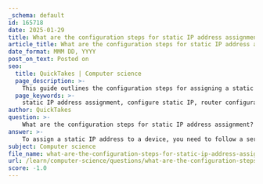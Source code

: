 ```yaml
---
_schema: default
id: 165718
date: 2025-01-29
title: What are the configuration steps for static IP address assignment?
article_title: What are the configuration steps for static IP address assignment?
date_format: MMM DD, YYYY
post_on_text: Posted on
seo:
  title: QuickTakes | Computer science
  page_description: >-
    This guide outlines the configuration steps for assigning a static IP address to a device, particularly in a router context, detailing commands for setting up the IP address, subnet mask, and default gateway.
  page_keywords: >-
    static IP address assignment, configure static IP, router configuration, IP address, subnet mask, network configuration, no shutdown, default gateway, Cisco routers, interface configuration, network troubleshooting
author: QuickTakes
question: >-
    What are the configuration steps for static IP address assignment?
answer: >-
    To assign a static IP address to a device, you need to follow a series of configuration steps. Here’s a detailed guide on how to do this, particularly in the context of configuring a router interface:\n\n### Configuration Steps for Static IP Address Assignment\n\n1. **Access the Device**: Connect to the device (e.g., router or computer) where you want to assign the static IP address. This can typically be done via a console cable, SSH, or telnet.\n\n2. **Enter Global Configuration Mode** (for routers):\n   - If you are configuring a router, enter the privileged EXEC mode and then global configuration mode:\n   ```plaintext\n   Router# configure terminal\n   ```\n\n3. **Select the Interface**: Identify and select the interface you want to configure. For example, if you are configuring GigabitEthernet 0/0, you would enter:\n   ```plaintext\n   Router(config)# interface GigabitEthernet0/0\n   ```\n\n4. **Assign the IPv4 Address**: Use the `ip address` command followed by the desired static IPv4 address and the subnet mask. For example, to assign the IP address 192.168.10.1 with a subnet mask of 255.255.255.0, you would enter:\n   ```plaintext\n   Router(config-if)# ip address 192.168.10.1 255.255.255.0\n   ```\n\n5. **Activate the Interface**: Ensure the interface is active by using the `no shutdown` command:\n   ```plaintext\n   Router(config-if)# no shutdown\n   ```\n\n6. **Set the Default Gateway** (if applicable): If you are configuring a switch or a device that requires a default gateway, you can set it using:\n   ```plaintext\n   Router(config)# ip default-gateway <gateway-ip>\n   ```\n\n7. **Save the Configuration**: After making the changes, save the configuration to ensure it persists after a reboot:\n   ```plaintext\n   Router# write memory\n   ```\n   or\n   ```plaintext\n   Router# copy running-config startup-config\n   ```\n\n### Example Configuration\nHere’s a complete example of assigning a static IP address to a router interface:\n\n```plaintext\nRouter# configure terminal\nRouter(config)# interface GigabitEthernet0/0\nRouter(config-if)# ip address 192.168.10.1 255.255.255.0\nRouter(config-if)# no shutdown\nRouter(config)# ip default-gateway 192.168.10.254\nRouter# write memory\n```\n\n### Additional Considerations\n- **Subnet Mask**: Ensure that the subnet mask is correctly configured to match the network design.\n- **IP Address Conflicts**: Verify that the static IP address you are assigning is not already in use by another device on the network to avoid conflicts.\n- **Documentation**: Keep a record of static IP assignments for future reference and troubleshooting.\n\nBy following these steps, you can successfully assign a static IP address to a device on your network.
subject: Computer science
file_name: what-are-the-configuration-steps-for-static-ip-address-assignment.md
url: /learn/computer-science/questions/what-are-the-configuration-steps-for-static-ip-address-assignment
score: -1.0
---
```


&nbsp;